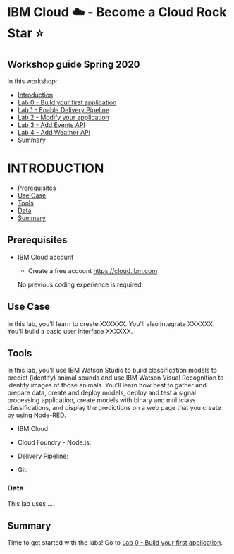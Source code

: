 # IBM Cloud :cloud: -  Become a Cloud Rock Star :star:

## Workshop guide Spring 2020

In this workshop:
  - [Introduction](#introduction)
  - [Lab 0 - Build your first application](LINK)
  - [Lab 1 - Enable Delivery Pipeline](link)
  - [Lab 2 - Modify your application](link)
  - [Lab 3 - Add Events API](link)
  - [Lab 4 - Add Weather API](link)
  - [Summary](#summary)


# INTRODUCTION

 - [Prerequisites](#prerequisites)
 - [Use Case](#use-case)
 - [Tools](#tools)
 - [Data](#data)
 - [Summary](#summary)

## Prerequisites
- IBM Cloud account
  - Create a free account https://cloud.ibm.com
  
  No previous coding experience is required. 
  

## Use Case

In this lab, you'll learn to create XXXXXX. You'll also integrate XXXXXX. You'll build a basic user interface XXXXXX.


## Tools 

In this lab, you'll use IBM Watson Studio to build classification models to predict (identify) animal sounds and use IBM Watson Visual Recognition to identify images of those animals. You'll learn how best to gather and prepare data, create and deploy models, deploy and test a signal processing application, create models with binary and multiclass classifications, and display the predictions on a web page that you create by using Node-RED.

- IBM Cloud: 

- Cloud Foundry - Node.js: 

- Delivery Pipeline: 

- Git: 


### Data

This lab uses ....


## Summary

Time to get started with the labs! 
Go to [Lab 0 - Build your first application](LINK).
